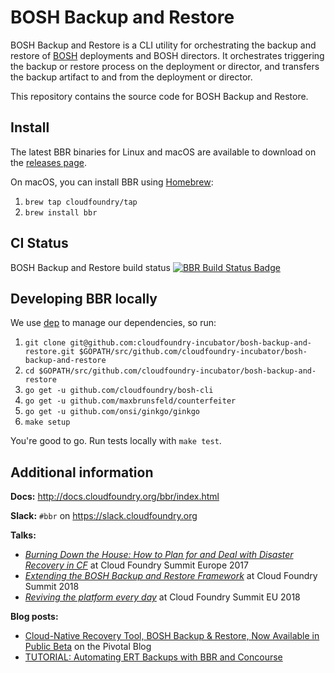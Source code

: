 # BOSH Backup and Restore

BOSH Backup and Restore is a CLI utility for orchestrating the backup and restore of [BOSH](https://bosh.io/) deployments and BOSH directors. It orchestrates triggering the backup or restore process on the deployment or director, and transfers the backup artifact to and from the deployment or director.

This repository contains the source code for BOSH Backup and Restore.

## Install

The latest BBR binaries for Linux and macOS are available to download on the [releases page](https://github.com/cloudfoundry-incubator/bosh-backup-and-restore/releases).

On macOS, you can install BBR using [Homebrew](http://brew.sh/):

1. `brew tap cloudfoundry/tap`
1. `brew install bbr`

## CI Status

BOSH Backup and Restore build status [![BBR Build Status Badge](https://backup-and-restore.ci.cf-app.com/api/v1/teams/main/pipelines/bbr/jobs/build-rc/badge)](https://backup-and-restore.ci.cf-app.com/teams/main/pipelines/bbr)

## Developing BBR locally

We use [dep](https://github.com/golang/dep) to manage our dependencies, so run:

1. `git clone git@github.com:cloudfoundry-incubator/bosh-backup-and-restore.git $GOPATH/src/github.com/cloudfoundry-incubator/bosh-backup-and-restore`
1. `cd $GOPATH/src/github.com/cloudfoundry-incubator/bosh-backup-and-restore`
1. `go get -u github.com/cloudfoundry/bosh-cli`
1. `go get -u github.com/maxbrunsfeld/counterfeiter`
1. `go get -u github.com/onsi/ginkgo/ginkgo`
1. `make setup`

You're good to go. Run tests locally with `make test`.

## Additional information

**Docs:** http://docs.cloudfoundry.org/bbr/index.html

**Slack:** `#bbr` on https://slack.cloudfoundry.org

**Talks:**
- [_Burning Down the House: How to Plan for and Deal with Disaster Recovery in CF_](https://www.youtube.com/watch?v=rQSLNHAHgA8) at Cloud Foundry Summit Europe 2017
- [_Extending the BOSH Backup and Restore Framework_](https://www.youtube.com/watch?v=LiXXqrdlXSQ) at Cloud Foundry Summit 2018
- [_Reviving the platform every day_](https://www.youtube.com/watch?v=8osX_c1XQyI) at Cloud Foundry Summit EU 2018

**Blog posts:**
- [Cloud-Native Recovery Tool, BOSH Backup & Restore, Now Available in Public Beta](https://content.pivotal.io/blog/cloud-native-recovery-tool-bosh-backup-restore-now-available-in-public-beta) on the Pivotal Blog
- [TUTORIAL: Automating ERT Backups with BBR and Concourse](https://content.pivotal.io/blog/tutorial-automating-ert-backups-with-bbr-and-concourse)
